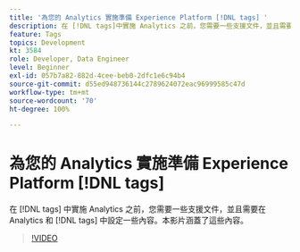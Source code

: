 ```yaml
---
title: '為您的 Analytics 實施準備 Experience Platform [!DNL tags] '
description: 在 [!DNL tags]中實施 Analytics 之前，您需要一些支援文件，並且需要在 Analytics 和 [!DNL tags]中設定一些內容。本影片涵蓋了這些內容。
feature: Tags
topics: Development
kt: 3584
role: Developer, Data Engineer
level: Beginner
exl-id: 057b7a82-882d-4cee-beb0-2dfc1e6c94b4
source-git-commit: d55ed948736144c2789624072eac96999585c47d
workflow-type: tm+mt
source-wordcount: '70'
ht-degree: 100%

---
```


# 為您的 Analytics 實施準備 Experience Platform [!DNL tags]

在 [!DNL tags] 中實施 Analytics 之前，您需要一些支援文件，並且需要在 Analytics 和 [!DNL tags] 中設定一些內容。本影片涵蓋了這些內容。

>[!VIDEO](https://video.tv.adobe.com/v/28752/?quality=12&learn=on)
